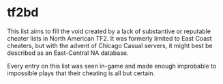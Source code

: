 # tf2bd
This list aims to fill the void created by a lack of substantive or reputable cheater lists in North American TF2. It was formerly limited to East Coast cheaters, but with the advent of Chicago Casual servers, it might best be described as an East-Central NA database.

Every entry on this list was seen in-game and made enough improbable to impossible plays that their cheating is all but certain. 
